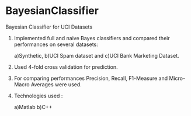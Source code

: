 BayesianClassifier
==================

Bayesian Classifier for UCI Datasets

  1) Implemented full and naive Bayes classifiers and compared their performances on several datasets: 
  
      a)Synthetic,
      b)UCI Spam dataset and
      c)UCI Bank Marketing Dataset.
  
  2) Used 4-fold cross validation for prediction.
  
  3) For comparing performances Precision, Recall, F1-Measure and Micro-Macro Averages were used.
  
  4) Technologies used : 
      
      a)Matlab
      b)C++
